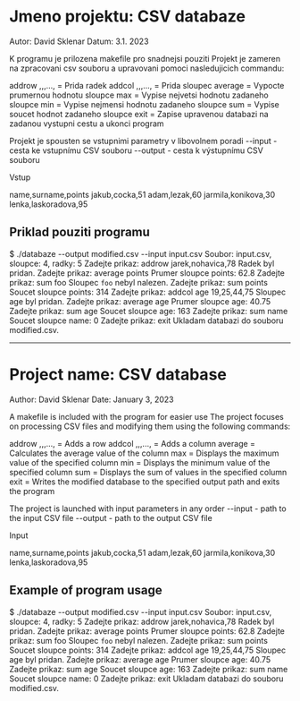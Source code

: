 # Jmeno projektu: CSV databaze
Autor: David Sklenar
Datum: 3.1. 2023

K programu je prilozena makefile pro snadnejsi pouziti
Projekt je zameren na zpracovani csv souboru a upravovani pomoci nasledujicich commandu:

addrow <sloupec0>,<sloupec1>,<sloupec2>,...,<sloupecN> = Prida radek
addcol <sloupec> <radek0>,<radek1>,<radek2>,...,<radekN> = Prida sloupec
average <nazev-sloupce> = Vypocte prumernou hodnotu sloupce
max <nazev-sloupce> = Vypise nejvetsi hodnotu zadaneho sloupce
min <nazev-sloupce> = Vypise nejmensi hodnotu zadaneho sloupce
sum <nazev-sloupce> = Vypise soucet hodnot zadaneho sloupce
exit = Zapise upravenou databazi na zadanou vystupni cestu a ukonci program


Projekt je spousten se vstupnimi parametry v libovolnem poradi
--input <cesta k souboru> - cesta ke vstupnímu CSV souboru
--output <cesta k souboru> - cesta k výstupnímu CSV souboru


Vstup

name,surname,points
jakub,cocka,51
adam,lezak,60
jarmila,konikova,30
lenka,laskoradova,95

## Priklad pouziti programu

$ ./databaze --output modified.csv --input input.csv
Soubor: input.csv, sloupce: 4, radky: 5
Zadejte prikaz: addrow jarek,nohavica,78
Radek byl pridan.
Zadejte prikaz: average points
Prumer sloupce points: 62.8
Zadejte prikaz: sum foo
Sloupec `foo` nebyl nalezen.
Zadejte prikaz: sum points
Soucet sloupce points: 314 
Zadejte prikaz: addcol age 19,25,44,75
Sloupec age byl pridan.
Zadejte prikaz: average age
Prumer sloupce age: 40.75
Zadejte prikaz: sum age
Soucet sloupce age: 163
Zadejte prikaz: sum name
Soucet sloupce name: 0
Zadejte prikaz: exit
Ukladam databazi do souboru modified.csv.

---

# Project name: CSV database
Author: David Sklenar
Date: January 3, 2023

A makefile is included with the program for easier use
The project focuses on processing CSV files and modifying them using the following commands:

addrow <column0>,<column1>,<column2>,...,<columnN> = Adds a row
addcol <column> <row0>,<row1>,<row2>,...,<rowN> = Adds a column
average <column-name> = Calculates the average value of the column
max <column-name> = Displays the maximum value of the specified column
min <column-name> = Displays the minimum value of the specified column
sum <column-name> = Displays the sum of values in the specified column
exit = Writes the modified database to the specified output path and exits the program

The project is launched with input parameters in any order
--input <file path> - path to the input CSV file
--output <file path> - path to the output CSV file

Input

name,surname,points
jakub,cocka,51
adam,lezak,60
jarmila,konikova,30
lenka,laskoradova,95

## Example of program usage

$ ./databaze --output modified.csv --input input.csv
Soubor: input.csv, sloupce: 4, radky: 5
Zadejte prikaz: addrow jarek,nohavica,78
Radek byl pridan.
Zadejte prikaz: average points
Prumer sloupce points: 62.8
Zadejte prikaz: sum foo
Sloupec `foo` nebyl nalezen.
Zadejte prikaz: sum points
Soucet sloupce points: 314 
Zadejte prikaz: addcol age 19,25,44,75
Sloupec age byl pridan.
Zadejte prikaz: average age
Prumer sloupce age: 40.75
Zadejte prikaz: sum age
Soucet sloupce age: 163
Zadejte prikaz: sum name
Soucet sloupce name: 0
Zadejte prikaz: exit
Ukladam databazi do souboru modified.csv.